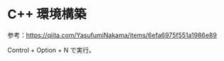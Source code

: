 # C++ 環境構築

参考：https://qiita.com/YasufumiNakama/items/6efa6975f551a1986e89

Control + Option + N で実行。
